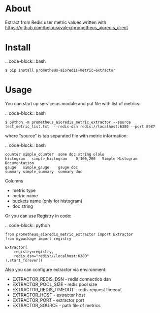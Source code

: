 About
=====

Extract from Redis user metric values written with https://github.com/belousovalex/prometheus_aioredis_client


Install
=======

.. code-block:: bash

    $ pip install prometheus-aioredis-metric-extractor


Usage
=====

You can start up service as module and put file with list of metrics:


.. code-block:: bash

    $ python -m prometheus_aioredis_metric_extractor --source test_metric_list.txt  --redis-dsn redis://localhost:6380 --port 8987

where "source" is tab separated file with metric information:


.. code-block:: bash

    counter simple_counter  some doc string ololo
    histogram   simple_histogram    0,100,200   Simple Histogram Documentation
    gauge   simple_gauge    gauge doc
    summary simple_summary  summary doc

Columns

- metric type
- metric name
- buckets name (only for histogram)
- doc string


Or you can use Registry in code:

.. code-block:: python

    from prometheus_aioredis_metric_extractor import Extractor
    from mypackage import registry

    Extractor(
        registry=registry,
        redis_dsn="redis://localhost:6380"
    ).start_forever()

Also you can configure extractor via environment:

- EXTRACTOR_REDIS_DSN - redis connectiob dsn
- EXTRACTOR_POOL_SIZE - redis pool size
- EXTRACTOR_REDIS_TIMEOUT - redis request timeout
- EXTRACTOR_HOST - extractor host
- EXTRACTOR_PORT - extractor port
- EXTRACTOR_SOURCE - path file of metrics


